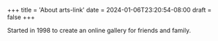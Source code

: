 +++
title = 'About arts-link'
date = 2024-01-06T23:20:54-08:00
draft = false
+++

Started in 1998 to create an online gallery for friends and family.
